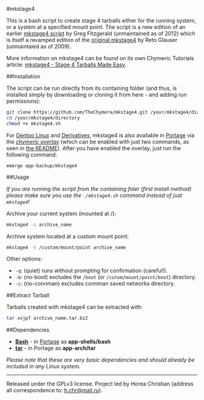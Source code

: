 #mkstage4

This is a bash script to create stage 4 tarballs either for the running system, or a system at a specified mount point.
The script is a new edition of an earlier [mkstage4 script](https://github.com/gregf/bin/blob/master/mkstage4) by Greg Fitzgerald (unmaintained as of 2012) which is itself a revamped edition of the [original mkstage4](http://blinkeye.ch/dokuwiki/doku.php/projects/mkstage4) by Reto Glauser (unmaintaied as of 2009). 
 
More information on mkstage4 can be found on its own Chymeric Tutorials article: [mkstage4 - Stage 4 Tarballs Made Easy](http://tutorials.chymera.eu/blog/2014/05/18/mkstage4-stage4-tarballs-made-easy/). 

##Installation

The script can be run directly from its containing folder (and thus, is installed simply by downloading or cloning it from here - and adding run permissions):

```bash
git clone https://github.com/TheChymera/mkstage4.git /your/mkstage4/directory
cd /your/mkstage4/directory
chmod +x mkstage4.sh
```

For [Gentoo Linux](http://en.wikipedia.org/wiki/Gentoo_linux) and [Derivatives](http://en.wikipedia.org/wiki/Category:Gentoo_Linux_derivatives), mkstage4 is also available in [Portage](http://en.wikipedia.org/wiki/Portage_(software)) via the *[chymeric overlay](https://github.com/TheChymera/chymeric)* (which can be enabled with just two commands, as seen in [the README](https://github.com/TheChymera/chymeric)).
After you have enabled the overlay, just run the following command:

```
emerge app-backup/mkstage4
```

##Usage

*If you are running the script from the containing foler (first install method) please make sure you use the `./mkstage4.sh` command instead of just `mkstage4`!*

Archive your current system (mounted at /):

```bash
mkstage4 -s archive_name
```

Archive system located at a custom mount point:

```bash
mkstage4 -t /custom/mount/point archive_name
```

Other options:

* `-q`: (quiet) runs without prompting for confirmation (careful!).
* `-b`: (no-boot) excludes the `/boot` (or `/cutom/mount/point/boot`) directory.
* `-c`: (no-connman) excludes connman saved networks directory.

##Extract Tarball

Tarballs created with mkstage4 can be extracted with:

```bash
tar xvjpf archive_name.tar.bz2
```

##Dependencies

* **[Bash](https://en.wikipedia.org/wiki/Bash_(Unix_shell))** - in [Portage](http://en.wikipedia.org/wiki/Portage_(software)) as **app-shells/bash**
* **[tar](https://en.wikipedia.org/wiki/Tar_(computing))** - in Portage as **app-arch/tar**

*Please note that these are very basic dependencies and should already be included in any Linux system.*

---
Released under the GPLv3 license.
Project led by Horea Christian (address all correspondence to: h.chr@mail.ru).
